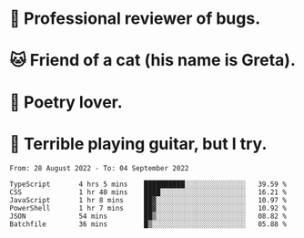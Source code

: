 # 🐛 Professional reviewer of bugs.
# 🐱 Friend of a cat (his name is Greta).
# 📜 Poetry lover.
# 🎸 Terrible playing guitar, but I try.

<!--START_SECTION:waka-->

```text
From: 28 August 2022 - To: 04 September 2022

TypeScript       4 hrs 5 mins    ██████████░░░░░░░░░░░░░░░   39.59 %
CSS              1 hr 40 mins    ████░░░░░░░░░░░░░░░░░░░░░   16.21 %
JavaScript       1 hr 8 mins     ██▓░░░░░░░░░░░░░░░░░░░░░░   10.97 %
PowerShell       1 hr 7 mins     ██▓░░░░░░░░░░░░░░░░░░░░░░   10.92 %
JSON             54 mins         ██▒░░░░░░░░░░░░░░░░░░░░░░   08.82 %
Batchfile        36 mins         █▒░░░░░░░░░░░░░░░░░░░░░░░   05.88 %
```

<!--END_SECTION:waka-->
